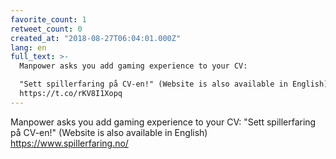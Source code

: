 ```yaml
---
favorite_count: 1
retweet_count: 0
created_at: "2018-08-27T06:04:01.000Z"
lang: en
full_text: >-
  Manpower asks you add gaming experience to your CV:

  "Sett spillerfaring på CV-en!" (Website is also available in English)
  https://t.co/rKV8I1Xopq
---
```


Manpower asks you add gaming experience to your CV: "Sett spillerfaring på
CV-en!" (Website is also available in English) <https://www.spillerfaring.no/>
